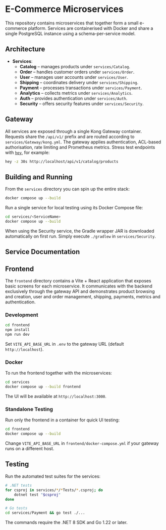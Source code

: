 # E-Commerce Microservices

This repository contains microservices that together form a small e-commerce platform. Services are containerised with Docker and share a single PostgreSQL instance using a schema-per-service model.

## Architecture

- **Services**:
  - **Catalog** – manages products under `services/Catalog`.
  - **Order** – handles customer orders under `services/Order`.
  - **User** – manages user accounts under `services/User`.
  - **Shipping** – coordinates delivery under `services/Shipping`.
  - **Payment** – processes transactions under `services/Payment`.
  - **Analytics** – collects metrics under `services/Analytics`.
  - **Auth** – provides authentication under `services/Auth`.
  - **Security** – offers security features under `services/Security`.

## Gateway

All services are exposed through a single Kong Gateway container. Requests share the `/api/v1/` prefix and are routed according to `services/Gateway/kong.yml`. The gateway applies authentication, ACL-based authorisation, rate limiting and Prometheus metrics. Stress test endpoints with [`hey`](https://github.com/rakyll/hey), for example:

```bash
hey -z 30s http://localhost/api/v1/catalog/products
```


## Building and Running

From the `services` directory you can spin up the entire stack:

```bash
docker compose up --build
```

Run a single service for local testing using its Docker Compose file:

```bash
cd services/<ServiceName>
docker compose up --build
```
When using the Security service, the Gradle wrapper JAR is downloaded
automatically on first run. Simply execute `./gradlew` in `services/Security`.

## Service Documentation


## Frontend

The `frontend` directory contains a Vite + React application that exposes basic screens for each microservice.  It communicates with the backend exclusively through the gateway API and demonstrates product browsing and creation, user and order management, shipping, payments, metrics and authentication.

### Development

```bash
cd frontend
npm install
npm run dev
```

Set `VITE_API_BASE_URL` in `.env` to the gateway URL (default `http://localhost`).

### Docker

To run the frontend together with the microservices:

```bash
cd services
docker compose up --build frontend
```

The UI will be available at `http://localhost:3000`.

### Standalone Testing

Run only the frontend in a container for quick UI testing:

```bash
cd frontend
docker compose up --build
```

Change `VITE_API_BASE_URL` in `frontend/docker-compose.yml` if your gateway runs on a different host.

## Testing

Run the automated test suites for the services:

```bash
# .NET tests
for csproj in services/*/*Tests/*.csproj; do
    dotnet test "$csproj"
done

# Go tests
cd services/Payment && go test ./...
```

The commands require the .NET 8 SDK and Go 1.22 or later.
